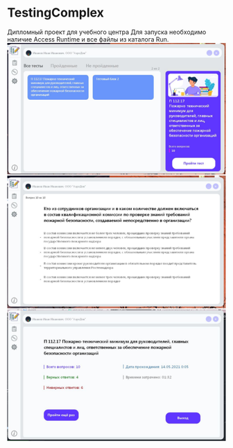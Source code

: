 # TestingComplex
Дипломный проект для учебного центра
Для запуска необходимо наличие Access Runtime и все файлы из каталога Run.
![alt text](https://github.com/qlulp/TestingComplex/blob/main/screen1.JPG?raw=true)
![alt text](https://github.com/qlulp/TestingComplex/blob/main/screen2.JPG?raw=true)
![alt text](https://github.com/qlulp/TestingComplex/blob/main/screen3.JPG?raw=true)
